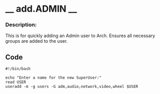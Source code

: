 # __ add.ADMIN __
### Description:  
This is for quickly adding an Admin user to Arch. Ensures all necessary groups are added to the user.

## __Code__
```
#!/bin/bash

echo "Enter a name for the new SuperUser:"
read USER
useradd -m -g users -G adm,audio,network,video,wheel $USER
```
